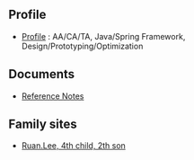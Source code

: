 ## Profile 
* [Profile](profile) : AA/CA/TA, Java/Spring Framework, Design/Prototyping/Optimization

## Documents
* [Reference Notes](reference.notes)

## Family sites
* [Ruan.Lee, 4th child, 2th son](http://home.ruaniz.com)
